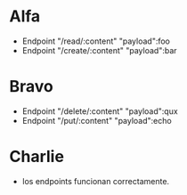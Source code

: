 # Alfa

- Endpoint "/read/:content" "payload":foo
- Endpoint "/create/:content" "payload":bar

# Bravo
- Endpoint "/delete/:content" "payload":qux
- Endpoint "/put/:content" "payload":echo

# Charlie
- los endpoints funcionan correctamente.
